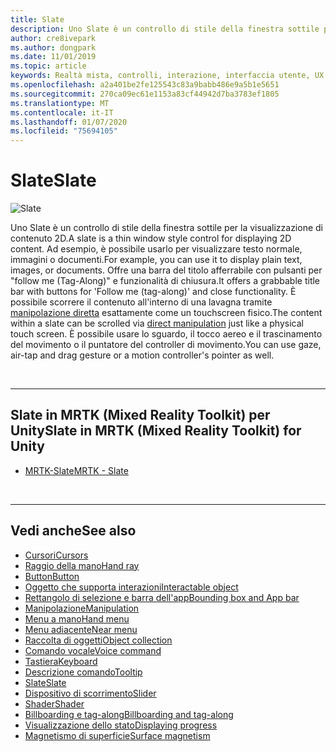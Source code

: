 ```yaml
---
title: Slate
description: Uno Slate è un controllo di stile della finestra sottile per la visualizzazione di contenuto 2D.
author: cre8ivepark
ms.author: dongpark
ms.date: 11/01/2019
ms.topic: article
keywords: Realtà mista, controlli, interazione, interfaccia utente, UX
ms.openlocfilehash: a2a401be2fe125543c83a9babb486e9a5b1e5651
ms.sourcegitcommit: 270ca09ec61e1153a83cf44942d7ba3783ef1805
ms.translationtype: MT
ms.contentlocale: it-IT
ms.lasthandoff: 01/07/2020
ms.locfileid: "75694105"
---
```

# <a name="slate"></a><span data-ttu-id="51ceb-104">Slate</span><span class="sxs-lookup"><span data-stu-id="51ceb-104">Slate</span></span>

![Slate](images/UX/UX_Hero_Slate.jpg)

<span data-ttu-id="51ceb-106">Uno Slate è un controllo di stile della finestra sottile per la visualizzazione di contenuto 2D.</span><span class="sxs-lookup"><span data-stu-id="51ceb-106">A slate is a thin window style control for displaying 2D content.</span></span> <span data-ttu-id="51ceb-107">Ad esempio, è possibile usarlo per visualizzare testo normale, immagini o documenti.</span><span class="sxs-lookup"><span data-stu-id="51ceb-107">For example, you can use it to display plain text, images, or documents.</span></span> <span data-ttu-id="51ceb-108">Offre una barra del titolo afferrabile con pulsanti per "follow me (Tag-Along)" e funzionalità di chiusura.</span><span class="sxs-lookup"><span data-stu-id="51ceb-108">It offers a grabbable title bar with buttons for 'Follow me (tag-along)' and close functionality.</span></span> <span data-ttu-id="51ceb-109">È possibile scorrere il contenuto all'interno di una lavagna tramite [manipolazione diretta](direct-manipulation.md#2d-slate-interaction) esattamente come un touchscreen fisico.</span><span class="sxs-lookup"><span data-stu-id="51ceb-109">The content within a slate can be scrolled via [direct manipulation](direct-manipulation.md#2d-slate-interaction) just like a physical touch screen.</span></span> <span data-ttu-id="51ceb-110">È possibile usare lo sguardo, il tocco aereo e il trascinamento del movimento o il puntatore del controller di movimento.</span><span class="sxs-lookup"><span data-stu-id="51ceb-110">You can use gaze, air-tap and drag gesture or a motion controller's pointer as well.</span></span>

<br>

---

## <a name="slate-in-mrtk-mixed-reality-toolkit-for-unity"></a><span data-ttu-id="51ceb-111">Slate in MRTK (Mixed Reality Toolkit) per Unity</span><span class="sxs-lookup"><span data-stu-id="51ceb-111">Slate in MRTK (Mixed Reality Toolkit) for Unity</span></span>

* [<span data-ttu-id="51ceb-112">MRTK-Slate</span><span class="sxs-lookup"><span data-stu-id="51ceb-112">MRTK - Slate</span></span>](https://microsoft.github.io/MixedRealityToolkit-Unity/Documentation/README_Slate.html)

<br>

---

## <a name="see-also"></a><span data-ttu-id="51ceb-113">Vedi anche</span><span class="sxs-lookup"><span data-stu-id="51ceb-113">See also</span></span>

* [<span data-ttu-id="51ceb-114">Cursori</span><span class="sxs-lookup"><span data-stu-id="51ceb-114">Cursors</span></span>](cursors.md)
* [<span data-ttu-id="51ceb-115">Raggio della mano</span><span class="sxs-lookup"><span data-stu-id="51ceb-115">Hand ray</span></span>](point-and-commit.md)
* [<span data-ttu-id="51ceb-116">Button</span><span class="sxs-lookup"><span data-stu-id="51ceb-116">Button</span></span>](button.md)
* [<span data-ttu-id="51ceb-117">Oggetto che supporta interazioni</span><span class="sxs-lookup"><span data-stu-id="51ceb-117">Interactable object</span></span>](interactable-object.md)
* [<span data-ttu-id="51ceb-118">Rettangolo di selezione e barra dell'app</span><span class="sxs-lookup"><span data-stu-id="51ceb-118">Bounding box and App bar</span></span>](app-bar-and-bounding-box.md)
* [<span data-ttu-id="51ceb-119">Manipolazione</span><span class="sxs-lookup"><span data-stu-id="51ceb-119">Manipulation</span></span>](direct-manipulation.md)
* [<span data-ttu-id="51ceb-120">Menu a mano</span><span class="sxs-lookup"><span data-stu-id="51ceb-120">Hand menu</span></span>](hand-menu.md)
* [<span data-ttu-id="51ceb-121">Menu adiacente</span><span class="sxs-lookup"><span data-stu-id="51ceb-121">Near menu</span></span>](near-menu.md)
* [<span data-ttu-id="51ceb-122">Raccolta di oggetti</span><span class="sxs-lookup"><span data-stu-id="51ceb-122">Object collection</span></span>](object-collection.md)
* [<span data-ttu-id="51ceb-123">Comando vocale</span><span class="sxs-lookup"><span data-stu-id="51ceb-123">Voice command</span></span>](voice-input.md)
* [<span data-ttu-id="51ceb-124">Tastiera</span><span class="sxs-lookup"><span data-stu-id="51ceb-124">Keyboard</span></span>](keyboard.md)
* [<span data-ttu-id="51ceb-125">Descrizione comando</span><span class="sxs-lookup"><span data-stu-id="51ceb-125">Tooltip</span></span>](tooltip.md)
* [<span data-ttu-id="51ceb-126">Slate</span><span class="sxs-lookup"><span data-stu-id="51ceb-126">Slate</span></span>](slate.md)
* [<span data-ttu-id="51ceb-127">Dispositivo di scorrimento</span><span class="sxs-lookup"><span data-stu-id="51ceb-127">Slider</span></span>](slider.md)
* [<span data-ttu-id="51ceb-128">Shader</span><span class="sxs-lookup"><span data-stu-id="51ceb-128">Shader</span></span>](shader.md)
* [<span data-ttu-id="51ceb-129">Billboarding e tag-along</span><span class="sxs-lookup"><span data-stu-id="51ceb-129">Billboarding and tag-along</span></span>](billboarding-and-tag-along.md)
* [<span data-ttu-id="51ceb-130">Visualizzazione dello stato</span><span class="sxs-lookup"><span data-stu-id="51ceb-130">Displaying progress</span></span>](progress.md)
* [<span data-ttu-id="51ceb-131">Magnetismo di superficie</span><span class="sxs-lookup"><span data-stu-id="51ceb-131">Surface magnetism</span></span>](surface-magnetism.md)
